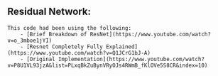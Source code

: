 ## Residual Network:

    This code had been using the following:
        - [Brief Breakdown of ResNet](https://www.youtube.com/watch?v=o_3mboe1jYI)
        - [Resnet Completely Fully Explained](https://www.youtube.com/watch?v=Q1JCrG1bJ-A)
        - [Original Implementation](https://www.youtube.com/watch?v=P8U1VL93jzA&list=PLxqBkZuBynVRyOJs4RWmB_fKlOVe5S8CR&index=10)
